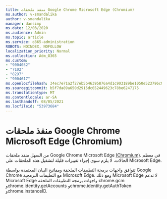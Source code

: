 ```yaml
---
title: منفذ ملحقات Google Chrome Microsoft Edge (Chromium)
ms.author: v-smandalika
author: v-smandalika
manager: dansimp
ms.date: 12/03/2020
ms.audience: Admin
ms.topic: article
ms.service: o365-administration
ROBOTS: NOINDEX, NOFOLLOW
localization_priority: Normal
ms.collection: Adm_O365
ms.custom:
- "9004032"
- "7102"
- "8297"
- "9004617"
ms.openlocfilehash: 34ec7e71a2f27eb5b46395876a4d1c903189be1050e523796c9f2a817c20aaa0
ms.sourcegitcommit: b5f7da89a650d2915dc652449623c78be6247175
ms.translationtype: MT
ms.contentlocale: ar-SA
ms.lasthandoff: 08/05/2021
ms.locfileid: "53973684"
---
```

# <a name="port-google-chrome-extensions-to-microsoft-edge-chromium"></a>منفذ ملحقات Google Chrome Microsoft Edge (Chromium)

من السهل منفذ ملحقات Google Chrome Microsoft Edge [(Chromium)](https://docs.microsoft.com/microsoft-edge/extensions-chromium/developer-guide/port-chrome-extension). في معظم الحالات، لا يلزم سوى إجراء تغييرات قليلة لتشغيل هذه الملحقات على Microsoft Edge.

تتوافق واجهات برمجة التطبيقات الملحقة ومفاتيح البيان المعتمدة بواسطة Google Chrome مع التعليمات البرمجية Microsoft Edge. ومع ذلك Microsoft Edge لا تدعم Microsoft Edge واجهات برمجة التطبيقات الملحقة chrome.gcm وchrome.identity.getAccounts وchrome.identity.getAuthToken وchrome.instanceID.